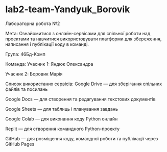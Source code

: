 # lab2-team-Yandyuk_Borovik
Лабораторна робота №2

Мета:
Ознайомитися з онлайн-сервісами для спільної роботи над проектами та навчитися використовувати платформи для збереження, написання і публікації коду в команді.

Група:
46Бд-Комп

Команда:
Учасник 1: Яндюк Олександра

Учасник 2: Боровик Марія

Список використаних сервісів:
Google Drive — для зберігання спільних файлів та посилань

Google Docs — для створення та редагування текстових документів

Google Sheets — для таблиць і планування завдань

Google Colab — для виконання коду Python онлайн

Replit — для створення командного Python-проекту

GitHub — для розміщення коду, командної роботи та публікації через GitHub Pages
